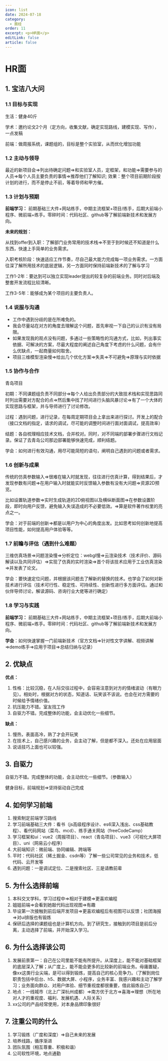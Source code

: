 ```yaml
---
icon: list
date: 2024-07-18
category:
  - 面经
order: 11
excerpt: <p>HR面</p>
editLink: false
article: false
---
```

# HR面

## 1. 宝洁八大问

### 1.1 目标与实现

生活：健身40斤

学术：邀约论文2个月（定方向，收集文献，确定实现路线，建模实现、写作），一点发稿

前端：做周报系统，课题组的，目标是整个实验室，从而优化增加功能

### 1.2 主动与领导

最近的新项目会=>列出待确定问题=>和实验室人员，定框架，和功能=>需要参与的人员=>每个人员主要负责的事情=>推荐他们了解知识; 效果：整个项目前期阶段按计划的进行，而不是停止不前，等着导师和甲方催。

### 1.3 计划与预期

**前端学习：** 前期基础三大件+网站练手，中期主流框架+项目/练手，后期大前端小程序、微前端+练手。零碎时间：代码社区、github等了解前端新技术和发展方向。

**未来的规划：**

从找到offer到入职：了解部门业务常用的技术栈=>不至于到时候还不知道是什么东西，快速上手简单的业务需求。

入职考核阶段：快速适应工作节奏，尽自己最大能力完成每一项业务需求。一方面往深了解所用技术的底层逻辑，另一方面同时保持前端新技术的了解与学习

工作1-2年：要达到可以独立实现leader提出的较复杂的前端业务。同时对后端及整套开发流程比较清晰。

工作3-5年：能够成为某个项目的主要负责人。

### 1.4 说服与沟通

- 工作中遇到分歧的是在所难免的。
- 我会尽量站在对方的⻆度去理解这个问题，首先审视一下自己的认识有没有局限。
- 如果发现我的观点没有问题，多通过一些策略性的沟通方式，比如，列出事实依据、可解决的方案，尽最大程度的阐述自己角度下考虑的什么问题，会有什么优缺点，一起商量如何取舍。
- 项目三维模型渲染慢=>给出几个优化方案=>失真=>不可避免=>原理与实时依据

### 1.5 协作与合作

青岛项目

初期：不同课题组负责不同部分=>每个人给出负责部分的大致技术栈和实现思路同时列出需要对方配合的点=>然后集中找了时间进行头脑风暴讨论=>有了一个大体的实现思路与框架，并与导师进行了讨论修改。

过程：遇到问题，进行记录，在每周定期项目会上拿出来进行探讨。开发上的配合（接口文档的指定，请求的调试，尽可能的调整时间进行面对面调试，提高效率）

结题：各自梳理相应技术文档，合并校对。同时，对不同端的部署步骤进行文档记录。保证了去青岛公司那边部署能够快速完成，顺利结题。

学会：如何进行有效沟通，用尽可能简短的语句，阐明自己遇到的问题或者需求。

### 1.6 创新与成果

传统的仿真参数输入=>很难在输入时就发现，往往进行仿真计算，得到结果后，才发现参数有问题=>在用户输入时就能实时反馈输入参数有没有大问题=>资源2D预览。

比如设置轨道参数=>实时生成轨道的2D俯视图以及横纵断面图=>在参数设置阶段，即时向用户反馈，避免输入失误造成的不必要低效。=>算是软件著作权里的亮点之一。

学会：对于前端的创新=>都是以用户为中心的角度出发。比如思考如何创新地提高项目性能，如何提高用户体验等等。

### 1.7 前瞻与评估（遇到什么难题）

三维仿真场景=>问题渲染慢=>分析定位：webgl慢=>云渲染技术（技术评价、源码解读以及共同评估）=>实现了仿真的实时渲染=>首个将该技术应用于工业仿真渲染=>并发表了论文。

学会：要快速定位问题，并根据该问题去了解新的替换的技术。也学会了如何对新技术进行评估（技术可行性、稳定性、可持续性、创新性进行多方面评估。通过和伙伴导师讨论，解读源码、咨询行业大佬等进行确定）

### 1.8 学习与实践

**前端学习：** 前期基础三大件+网站练手，中期主流框架+项目/练手，后期大前端小程序、微前端+练手。零碎时间：代码社区、github等了解前端新技术和发展方向。

**学会**：如何快速掌握一门前端新技术（官方文档=>针对性文字讲解、视频讲解=>demo练手=>应用于项目=>总结归纳与记录）

## 2. 优缺点

**优点：**

1. 性格：比较沉稳，在人际交往过程中，会容易注意到对方的情绪波动（有眼力见）。相处时，根据对方的状态，知道话、玩笑该不该说。也会在对方需要的时候给予情绪价值。
2. 抗压能力不错。室友找工作
3. 自驱力不错。完成整体的功能，会主动优化一些细节。

**缺点：**

1. 慢热，表面高冷，熟了才会开玩笑
2. 在技术上，自己感兴趣的业务，会主动了解，但是都不深入。还处在应用层面
3. 说话技巧上面也可以较强。

## 3. 自驱力

自驱力不错。完成整体的功能，会主动优化一些细节。（参数输入）

健身目标，前端规划=>坚持驱动自己完成

## 4. 如何学习前端

1. 搜索制定前端学习路线
2. 学习前端基础三大件：看书（js高级程序设计、es6深入浅出、css基础教程）、看代码网站（菜鸟、mcd）、练手通关网站（freeCodeCamp）
3. 学习框架和ui：vue2（周报项目）、react（青岛项目）、vue3（可视化大屏项目）、uni（网易云小程序）
4. 大前端知识：微前端、协同编辑、跨端等
5. 平时：代码社区（稀土掘金、csdn等）了解一些公司常见的业务和技术，低代码、云开发等
6. 遇到问题：一是调试定位、二是搜索社区、三是请教前辈

## 5. 为什么选择前端

1. 本科交叉学科，学习过程中=>相对于建模=>更喜欢编程
2. 姐姐前端=>会看到她敲代码出现视图=>有趣
3. 毕设第一次接触到前后端开发项目=>更喜欢编程后有视图可以反馈；社团海报=>对ui排版也有锻炼
4. 保研后选择的课题组也是计算机方向。到了研究生，接触到的项目是前后分离，主动选择了前端，并开始深入学习。

## 6. 为什么选择该公司

1. 发展前景第一：自己在公司里能不能有所提升。从深度上，能不能对基础框架的底层深入了解；从广度上，能不能会更多的比较新的前端业务。毋庸置疑，像xx这类行业尖端，是可以得到锻炼，提高自己的核心竞争力。（了解到岗位职责包括中后台、h5、数据大屏、小程序，业务丰富、我感兴趣和主动了解学习；业务面向群众、对用户体验、细节重视度都很重要，借此锻炼自己）
2. 地点：一线城市（北上广深杭州成都）=>南方优于北方=>喜海=>理想（所在地对人才的重视度、福利、发展机遇、人际关系）
3. xx公司的产品经常使用，对本身品牌印象很好

## 7. 注重公司的什么

1. 学习锻炼（广度和深度）=>自己未来的发展
2. 培养线路，循序渐进
3. 团队氛围（相互尊重、积极和谐）
4. 公司软性环境，地点通勤

